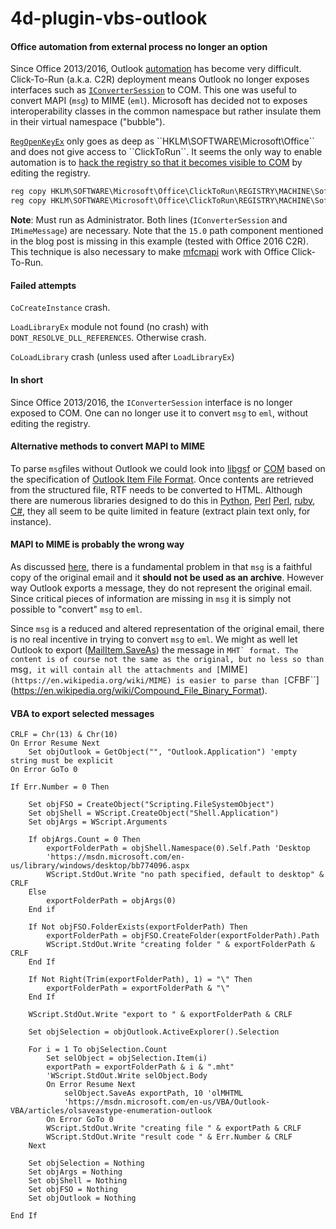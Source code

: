 # 4d-plugin-vbs-outlook

#### Office automation from external process no longer an option

Since Office 2013/2016, Outlook [automation](https://support.microsoft.com/en-us/help/196776/office-automation-using-visual-c) has become very difficult. Click-To-Run (a.k.a. C2R) deployment means Outlook no longer exposes interfaces such as [``IConverterSession``](https://msdn.microsoft.com/en-us/library/office/ff960231.aspx) to COM. This one was useful to convert MAPI (``msg``) to MIME (``eml``). Microsoft has decided not to exposes interoperability classes in the common namespace but rather insulate them in their virtual namespace ("bubble").

[``RegOpenKeyEx``](https://msdn.microsoft.com/en-us/library/windows/desktop/ms724862(v=vs.85).aspx) only goes as deep as ``HKLM\SOFTWARE\Microsoft\Office`` and does not give access to ``ClickToRun``. It seems the only way to enable automation is to [hack the registry so that it becomes visible to COM](https://blogs.msdn.microsoft.com/stephen_griffin/2014/04/21/outlook-2013-click-to-run-and-com-interfaces/) by editing the registry.

```bat
reg copy HKLM\SOFTWARE\Microsoft\Office\ClickToRun\REGISTRY\MACHINE\Software\Classes\Wow6432Node\CLSID\{4E3A7680-B77A-11D0-9DA5-00C04FD65685} HKLM\SOFTWARE\Classes\Wow6432Node\CLSID\{4E3A7680-B77A-11D0-9DA5-00C04FD65685} /s /f
reg copy HKLM\SOFTWARE\Microsoft\Office\ClickToRun\REGISTRY\MACHINE\Software\Classes\Wow6432Node\CLSID\{9EADBD1A-447B-4240-A9DD-73FE7C53A981} HKLM\SOFTWARE\Classes\Wow6432Node\CLSID\{9EADBD1A-447B-4240-A9DD-73FE7C53A981} /s /f
```

**Note**: Must run as Administrator. Both lines (``IConverterSession`` and ``IMimeMessage``) are necessary. Note that the ``15.0`` path component mentioned in the blog post is missing in this example (tested with Office 2016 C2R). This technique is also necessary to make [mfcmapi](https://github.com/stephenegriffin/mfcmapi) work with Office Click-To-Run.

#### Failed attempts

``CoCreateInstance`` crash.  

``LoadLibraryEx`` module not found (no crash) with ``DONT_RESOLVE_DLL_REFERENCES``. Otherwise crash.  

``CoLoadLibrary`` crash (unless used after ``LoadLibraryEx``)   

#### In short

Since Office 2013/2016, the ``IConverterSession`` interface is no longer exposed to COM. One can no longer use it to convert ``msg`` to ``eml``, without editing the registry.

#### Alternative methods to convert MAPI to MIME

To parse ``msg``files  without Outlook we could look into [libgsf](https://github.com/GNOME/libgsf) or [COM](https://msdn.microsoft.com/en-us/library/aa380369%28VS.85%29.aspx) based on the specification of 
[Outlook Item File Format](https://msdn.microsoft.com/en-us/library/cc463912%28v=exchg.80%29.aspx?f=255&MSPPError=-2147217396). Once contents are retrieved from the structured file, RTF needs to be converted to HTML. Although there are numerous libraries designed to do this in [Python](https://github.com/JoshData/convert-outlook-msg-file), [Perl](https://github.com/craig552uk/MSG-Convert) [Perl](https://github.com/mvz/msgconvert), [ruby](https://github.com/aquasync/ruby-msg), [C#](https://github.com/Sicos1977/MSGReader), they all seem to be quite limited in feature (extract plain text only, for instance).

####  MAPI to MIME is probably the wrong way

As discussed [here](https://blogs.msdn.microsoft.com/stephen_griffin/2008/01/08/no-msg-for-you/), there is a fundamental problem in that ``msg`` is  a faithful copy of the original email and it **should not be used as an archive**. However way Outlook exports a message, they do not represent the original email. Since critical pieces of information are missing in ``msg`` it is simply not possible to "convert" ``msg`` to ``eml``.

Since ``msg`` is a reduced and altered representation of the original email, there is no real incentive in trying to convert ``msg`` to ``eml``. We might as well let Outlook to export ([MailItem.SaveAs](https://msdn.microsoft.com/en-us/vba/outlook-vba/articles/mailitem-saveas-method-outlook)) the message in ``MHT` format. The content is of course not the same as the original, but no less so than ``msg``, it will contain all the attachments and [``MIME``](https://en.wikipedia.org/wiki/MIME) is easier to parse than [``CFBF``](https://en.wikipedia.org/wiki/Compound_File_Binary_Format).

#### VBA to export selected messages

```vba
CRLF = Chr(13) & Chr(10)
On Error Resume Next
	Set objOutlook = GetObject("", "Outlook.Application") 'empty string must be explicit
On Error GoTo 0

If Err.Number = 0 Then

	Set objFSO = CreateObject("Scripting.FileSystemObject")
	Set objShell = WScript.CreateObject("Shell.Application")
	Set objArgs = WScript.Arguments

	If objArgs.Count = 0 Then
		exportFolderPath = objShell.Namespace(0).Self.Path 'Desktop
		'https://msdn.microsoft.com/en-us/library/windows/desktop/bb774096.aspx
		WScript.StdOut.Write "no path specified, default to desktop" & CRLF
	Else
		exportFolderPath = objArgs(0)
	End if

	If Not objFSO.FolderExists(exportFolderPath) Then
		exportFolderPath = objFSO.CreateFolder(exportFolderPath).Path
		WScript.StdOut.Write "creating folder " & exportFolderPath & CRLF
	End If

	If Not Right(Trim(exportFolderPath), 1) = "\" Then
		exportFolderPath = exportFolderPath & "\"
	End If

	WScript.StdOut.Write "export to " & exportFolderPath & CRLF

	Set objSelection = objOutlook.ActiveExplorer().Selection

	For i = 1 To objSelection.Count
		Set selObject = objSelection.Item(i)
		exportPath = exportFolderPath & i & ".mht"
		'WScript.StdOut.Write selObject.Body
		On Error Resume Next
			selObject.SaveAs exportPath, 10 'olMHTML
			'https://msdn.microsoft.com/en-us/VBA/Outlook-VBA/articles/olsaveastype-enumeration-outlook
		On Error GoTo 0
		WScript.StdOut.Write "creating file " & exportPath & CRLF
		WScript.StdOut.Write "result code " & Err.Number & CRLF
	Next

	Set objSelection = Nothing
	Set objArgs = Nothing
	Set objShell = Nothing
	Set objFSO = Nothing
	Set objOutlook = Nothing

End If
```

